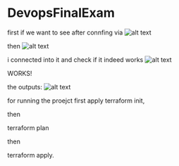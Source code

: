 # DevopsFinalExam
first if we want to see after connfing via 
![alt text](image.png)

then ![alt text](image-1.png)

i connected into it and check if it indeed works
![alt text](image-2.png)

WORKS!

the  outputs:
![alt text](image-3.png)

for running the proejct first apply 
terraform init, 

then 

terraform plan

then 

terraform apply. 

